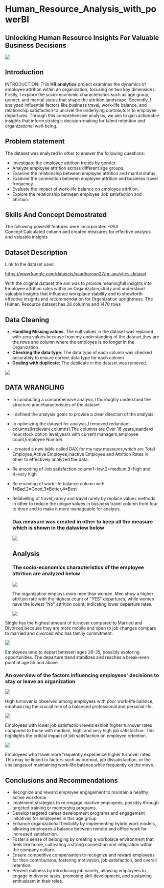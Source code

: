 # Human_Resource_Analysis_with_powerBI
## Unlocking Human Resource Insights For Valuable Business Decisions ##

![](HR_Intro_page.jpg)

## Introduction

INTRODUCTION: This **HR analytics** project examines the dynamics of employee attrition within an organization, focusing on two key dimensions. Firstly, I explore the socio-economic characteristics such as age group, gender, and marital status that shape the attrition landscape. Secondly, I analyzed influential factors like business travel, work-life balance, and relationship satisfaction to unravel the underlying contributors to employee departures. Through this comprehensive analysis, we aim to gain actionable insights that inform strategic decision-making for talent retention and organizational well-being.

## Problem statement
The dataset was analyzed in other to answer the following questions:
- Investigate the employee attrition trends by gender.
- Analyze employee attrition across different age groups.
- Examine the relationship between employee attrition and marital status.
- Examine the connection between employee attrition and business travel frequency.
- Evaluate the impact of work-life balance on employee attrition.
- Explore the relationship between employee Job satisfaction and attrition.

## Skills And Concept Demostrated
The following powerBI features were incorporated -DAX Concept:Calculated column and created measures for effective analysis and valuable insights

## Dataset Description
Link to the dataset used:

https://www.kaggle.com/datasets/saadharoon27/hr-analytics-dataset

With the original dataset,the aim was to provide meaningfull insights into Employee attrition rates within an Organization,study and understand valuable insights that influence workplace stability and to showforth effective insights and recommendation for Organization uprightness.
The Human_Resource dataset has 38 columns and 1470 rows

## Data Cleaning
- **Handling Missing values**: The null values in the dataset was replaced with zero values because from my understanding of the dataset,they are the rows and 
    column where the employee is no longer in the Organization.
- **Checking the data type**: The data type of each column was checked accurately to ensure correct data type for each column
- **Dealing with duplicate**: The duplicate in the dataset was removed.
  
![](HR_%20Data_Cleaning.png)

## DATA WRANGLING
- In conducting a comprehensive analysis,I thoroughly understand the structure and characteristics of the dataset.
- I defined the analysis goals to provide a clear direction of the analysis.
- In optimizing the dataset for analysis,I removed redundant columns(Irrelevant columns).The columns are Over 18 years,standard hour,stock option level,years with current managers,employee count,Employee Number.
- I created a new table called DAX for my new measures,which are Total Employee,Active Employee,Inactive Employee and Attrition Rates in other to effectively analyzed the data.
- Re encoding of Job satisfaction column1=low,2=medium,3=high and 4=very high
- Re encoding of work life balance column with 1=Bad,2=Good,3=Better,4=Best
- Relabelling of travel_rarely and travel rarely by replace values methods in other to reduce the unique values in business travel column from four to three and to make it more manageable for analysis.
  
  ### Dax measure was created in other to keep all the measure which is shown in the dataview below

  ![](HR_Analytics_Dax_measure.png)

  ## Analysis
  
  ### The socio-economics characteristics of the employee attrition are analyzed below

  ![](Attrition%20_By_Gender.png)

  The organization employs more men than women. Men show a higher attrition rate with the highest count of "YES" departures, while women have the lowest "No" attrition count, indicating lower departure rates.

  ![](Attrition_By_Marital_status.png)

Single has the highest amount of turnover compared to Married and Divorced,because they are more mobile and open to job changes compare to married and divorced who has family commitment.
  
![](Attrition_By_%20Agegroup.png)

Employees tend to depart between ages 26-35, possibly exploring opportunities. The departure trend stabilizes and reaches a break-even point at age 55 and above.

### An overview of the factors influencing employees' decisions to stay or leave an organization

![](Attrition_worklife_balance.png)

High turnover is observed among employees with poor work-life balance, emphasizing the crucial role of a balanced professional and personal life.

![](Attrition_By_Job%20satisfaction.png)

Employees with lower job satisfaction levels exhibit higher turnover rates compared to those with medium, high, and very high job satisfaction. This highlights the critical impact of job satisfaction on employee retention.

![](Attrition_By_Business_Travel.png)

Employees who travel more frequently experience higher turnover rates. This may be linked to factors such as burnout, job dissatisfaction, or the challenges of maintaining work-life balance while frequently on the move.

## Conclusions and Recommendations 

- Recognize and reward employee engagement to maintain a healthy active workforce.
- Implement strategies to re-engage inactive employees, possibly through targeted training or mentorship programs.
- Develop targeted career development programs and engagement initiatives for employees in this age group
- Enhance organizational flexibility by implementing hybrid work models, allowing employees a balance between remote and office work for increased satisfaction.
- Foster a sense of belonging by creating a workplace environment that feels like home, cultivating a strong connection and integration within the company culture.
- Ensure competitive compensation to recognize and reward employees for their contributions, fostering motivation, job satisfaction, and overall retention.
- Prevent dullness by introducing job variety, allowing employees to engage in diverse tasks, promoting skill development, and sustaining enthusiasm in their 
  roles.







